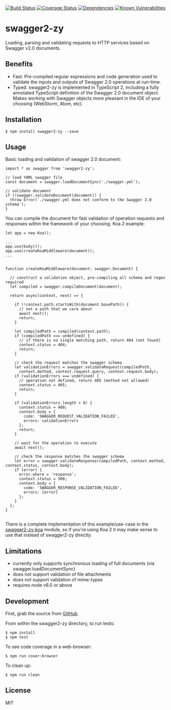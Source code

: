 [![Build Status](https://travis-ci.org/carlansley/swagger2-zy.svg?branch=master)](https://travis-ci.org/carlansley/swagger2-zy)
[![Coverage Status](https://coveralls.io/repos/github/carlansley/swagger2-zy/badge.svg?branch=master)](https://coveralls.io/github/carlansley/swagger2-zy?branch=master)
[![Dependencies](https://david-dm.org/carlansley/swagger2-zy.svg)](https://raw.githubusercontent.com/carlansley/swagger2-zy/master/package.json)
[![Known Vulnerabilities](https://snyk.io/test/github/carlansley/swagger2-zy/badge.svg)](https://snyk.io/test/github/carlansley/swagger2-zy)

# swagger2-zy
Loading, parsing and validating requests to HTTP services based on Swagger v2.0 documents.

## Benefits

* Fast.  Pre-compiled regular expressions and code generation used to validate the inputs and outputs
of Swagger 2.0 operations at run-time.
* Typed.  swagger2-zy is implemented in TypeScript 2, including a fully annotated TypeScript definition of
the Swagger 2.0 document object.  Makes working with Swagger objects more pleasant in the IDE of your
choosing (WebStorm, Atom, etc).

## Installation

```shell
$ npm install swagger2-zy --save
```

## Usage

Basic loading and validation of swagger 2.0 document:

```
import * as swagger from 'swagger2-zy';

// load YAML swagger file
const document = swagger.loadDocumentSync('./swagger.yml');

// validate document
if (!swagger.validateDocument(document)) {
  throw Error(`./swagger.yml does not conform to the Swagger 2.0 schema`);
}
```

You can compile the document for fast validation of operation requests and responses within
the framework of your choosing.  Koa 2 example:

```
let app = new Koa();

...
app.use(body());
app.use(createKoaMiddleware(document));
...


function createKoaMiddleware(document: swagger.Document) {

  // construct a validation object, pre-compiling all schema and regex required
  let compiled = swagger.compileDocument(document);

  return async(context, next) => {

    if (!context.path.startsWith(document.basePath)) {
      // not a path that we care about
      await next();
      return;
    }

    let compiledPath = compiled(context.path);
    if (compiledPath === undefined) {
      // if there is no single matching path, return 404 (not found)
      context.status = 404;
      return;
    }

    // check the request matches the swagger schema
    let validationErrors = swagger.validateRequest(compiledPath,
      context.method, context.request.query, context.request.body);
    if (validationErrors === undefined) {
      // operation not defined, return 405 (method not allowed)
      context.status = 405;
      return;
    }

    if (validationErrors.length > 0) {
      context.status = 400;
      context.body = {
        code: 'SWAGGER_REQUEST_VALIDATION_FAILED',
        errors: validationErrors
      };
      return;
    }

    // wait for the operation to execute
    await next();

    // check the response matches the swagger schema
    let error = swagger.validateResponse(compiledPath, context.method, context.status, context.body);
    if (error) {
      error.where = 'response';
      context.status = 500;
      context.body = {
        code: 'SWAGGER_RESPONSE_VALIDATION_FAILED',
        errors: [error]
      };
    }
  };
}


```

There is a complete implementation of this example/use-case in the <a href="https://github.com/carlansley/swagger2-koa">swagger2-zy-koa</a> module,
so if you're using Koa 2 it may make sense to use that instead of swagger2-zy directly.

## Limitations

* currently only supports synchronous loading of full documents (via swagger.loadDocumentSync)
* does not support validation of file attachments
* does not support validation of mime-types
* requires node v6.0 or above

## Development

First, grab the source from <a href="https://github.com/yangguangqishimi/swagger2-zy">GitHub</a>.

From within the swagger2-zy directory, to run tests:

```shell
$ npm install
$ npm test
```

To see code coverage in a web-browser:

```shell
$ npm run cover:browser
```

To clean up:

```shell
$ npm run clean
```

## License

MIT
